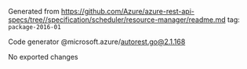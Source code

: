 Generated from https://github.com/Azure/azure-rest-api-specs/tree//specification/scheduler/resource-manager/readme.md tag: `package-2016-01`

Code generator @microsoft.azure/autorest.go@2.1.168

No exported changes